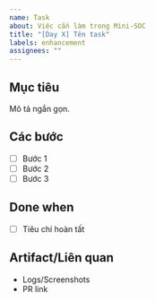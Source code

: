 ```yaml
---
name: Task
about: Việc cần làm trong Mini‑SOC
title: "[Day X] Tên task"
labels: enhancement
assignees: ""
---
```


## Mục tiêu
Mô tả ngắn gọn.

## Các bước
- [ ] Bước 1
- [ ] Bước 2
- [ ] Bước 3

## Done when
- [ ] Tiêu chí hoàn tất

## Artifact/Liên quan
- Logs/Screenshots
- PR link

